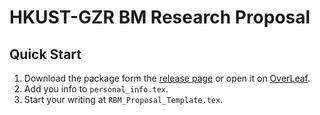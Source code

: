 # HKUST-GZR BM Research Proposal

## Quick Start

1. Download the package form the [release page]() or open it on [OverLeaf]().
2. Add you info to `personal_info.tex`.
3. Start your writing at `RBM_Proposal_Template.tex`.



 
